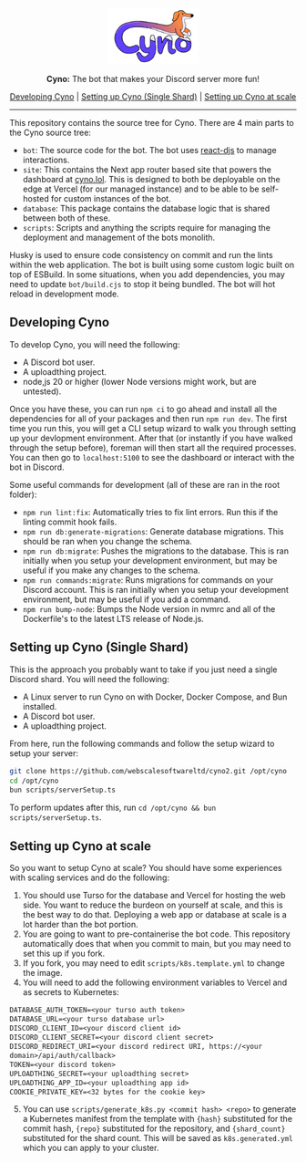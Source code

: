 <p align="center">
    <img src="site/public/cyno.png" alt="Cyno Logo" height="100px" />
</p>
<p align="center">
    <b>Cyno:</b> The bot that makes your Discord server more fun!
</p>
<p align="center">
    <a href="#developing-cyno">Developing Cyno</a> | <a href="#setting-up-cyno-single-shard">Setting up Cyno (Single Shard)</a> | <a href="#setting-up-cyno-at-scale">Setting up Cyno at scale</a>
</p>

---

This repository contains the source tree for Cyno. There are 4 main parts to the Cyno source tree:

-   `bot`: The source code for the bot. The bot uses [react-djs](https://github.com/iamjsd/react-djs) to manage interactions.
-   `site`: This contains the Next app router based site that powers the dashboard at [cyno.lol](https://cyno.lol). This is designed to both be deployable on the edge at Vercel (for our managed instance) and to be able to be self-hosted for custom instances of the bot.
-   `database`: This package contains the database logic that is shared between both of these.
-   `scripts`: Scripts and anything the scripts require for managing the deployment and management of the bots monolith.

Husky is used to ensure code consistency on commit and run the lints within the web application. The bot is built using some custom logic built on top of ESBuild. In some situations, when you add dependencies, you may need to update `bot/build.cjs` to stop it being bundled. The bot will hot reload in development mode.

## Developing Cyno

To develop Cyno, you will need the following:

-   A Discord bot user.
-   A uploadthing project.
-   node,js 20 or higher (lower Node versions might work, but are untested).

Once you have these, you can run `npm ci` to go ahead and install all the dependencies for all of your packages and then run `npm run dev`. The first time you run this, you will get a CLI setup wizard to walk you through setting up your devlopment environment. After that (or instantly if you have walked through the setup before), foreman will then start all the required processes. You can then go to `localhost:5100` to see the dashboard or interact with the bot in Discord.

Some useful commands for development (all of these are ran in the root folder):

-   `npm run lint:fix`: Automatically tries to fix lint errors. Run this if the linting commit hook fails.
-   `npm run db:generate-migrations`: Generate database migrations. This should be ran when you change the schema.
-   `npm run db:migrate`: Pushes the migrations to the database. This is ran initially when you setup your development environment, but may be useful if you make any changes to the schema.
-   `npm run commands:migrate`: Runs migrations for commands on your Discord account. This is ran initially when you setup your development environment, but may be useful if you add a command.
-   `npm run bump-node`: Bumps the Node version in nvmrc and all of the Dockerfile's to the latest LTS release of Node.js.

## Setting up Cyno (Single Shard)

This is the approach you probably want to take if you just need a single Discord shard. You will need the following:

-   A Linux server to run Cyno on with Docker, Docker Compose, and Bun installed.
-   A Discord bot user.
-   A uploadthing project.

From here, run the following commands and follow the setup wizard to setup your server:

```sh
git clone https://github.com/webscalesoftwareltd/cyno2.git /opt/cyno
cd /opt/cyno
bun scripts/serverSetup.ts
```

To perform updates after this, run `cd /opt/cyno && bun scripts/serverSetup.ts`.

## Setting up Cyno at scale

So you want to setup Cyno at scale? You should have some experiences with scaling services and do the following:

1. You should use Turso for the database and Vercel for hosting the web side. You want to reduce the burdeon on yourself at scale, and this is the best way to do that. Deploying a web app or database at scale is a lot harder than the bot portion.
2. You are going to want to pre-containerise the bot code. This repository automatically does that when you commit to main, but you may need to set this up if you fork.
3. If you fork, you may need to edit `scripts/k8s.template.yml` to change the image.
4. You will need to add the following environment variables to Vercel and as secrets to Kubernetes:

```env
DATABASE_AUTH_TOKEN=<your turso auth token>
DATABASE_URL=<your turso database url>
DISCORD_CLIENT_ID=<your discord client id>
DISCORD_CLIENT_SECRET=<your discord client secret>
DISCORD_REDIRECT_URI=<your discord redirect URI, https://<your domain>/api/auth/callback>
TOKEN=<your discord token>
UPLOADTHING_SECRET=<your uploadthing secret>
UPLOADTHING_APP_ID=<your uploadthing app id>
COOKIE_PRIVATE_KEY=<32 bytes for the cookie key>
```

5. You can use `scripts/generate_k8s.py <commit hash> <repo>` to generate a Kubernetes manifest from the template with `{hash}` substituted for the commit hash, `{repo}` substituted for the repository, and `{shard_count}` substituted for the shard count. This will be saved as `k8s.generated.yml` which you can apply to your cluster.
